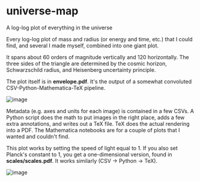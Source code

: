 # universe-map
A log-log plot of everything in the universe

Every log-log plot of mass and radius (or energy and time, etc.) that I could find, and several I made myself, combined into one giant plot.

It spans about 60 orders of magnitude vertically and 120 horizontally. The three sides of the triangle are determined by the cosmic horizon, Schwarzschild radius, and Heisenberg uncertainty principle.

The plot itself is in **envelope.pdf**. It's the output of a somewhat convoluted CSV-Python-Mathematica-TeX pipeline.

![image](https://github.com/AdamScherlis/universe-map/assets/3268809/100de614-a7dd-47af-b831-8b9fdb391e04)

Metadata (e.g. axes and units for each image) is contained in a few CSVs. 
A Python script does the math to put images in the right place, adds a few extra annotations, and writes out a TeX file. 
TeX does the actual rendering into a PDF. The Mathematica notebooks are for a couple of plots that I wanted and couldn't find.

This plot works by setting the speed of light equal to 1. If you also set Planck's constant to 1, you get a one-dimensional version, found in **scales/scales.pdf**. It works similarly (CSV -> Python -> TeX).

![image](https://github.com/AdamScherlis/universe-map/assets/3268809/a3a680dc-cacc-4c5f-8529-b977fcead762)
